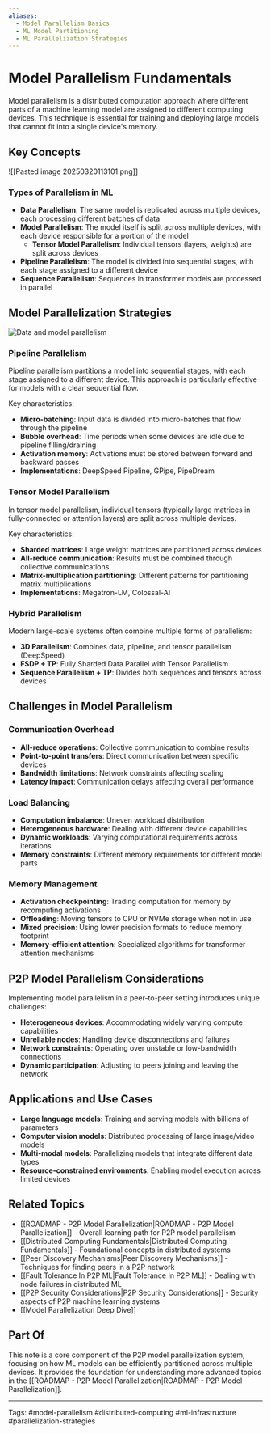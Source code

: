 ```yaml
---
aliases:
  - Model Parallelism Basics
  - ML Model Partitioning
  - ML Parallelization Strategies
---
```

# Model Parallelism Fundamentals

Model parallelism is a distributed computation approach where different parts of a machine learning model are assigned to different computing devices. This technique is essential for training and deploying large models that cannot fit into a single device's memory.

## Key Concepts
![[Pasted image 20250320113101.png]]
### Types of Parallelism in ML

- **Data Parallelism**: The same model is replicated across multiple devices, each processing different batches of data
- **Model Parallelism**: The model itself is split across multiple devices, with each device responsible for a portion of the model
	-  **Tensor Model Parallelism**: Individual tensors (layers, weights) are split across devices
- **Pipeline Parallelism**: The model is divided into sequential stages, with each stage assigned to a different device
- **Sequence Parallelism**: Sequences in transformer models are processed in parallel

## Model Parallelization Strategies

![Data and model parallelism](https://miro.medium.com/v2/resize:fit:1400/1*YUHn2RXQWgXl0cVIBRmfOA.jpeg)
### Pipeline Parallelism

Pipeline parallelism partitions a model into sequential stages, with each stage assigned to a different device. This approach is particularly effective for models with a clear sequential flow.

Key characteristics:
- **Micro-batching**: Input data is divided into micro-batches that flow through the pipeline
- **Bubble overhead**: Time periods when some devices are idle due to pipeline filling/draining
- **Activation memory**: Activations must be stored between forward and backward passes
- **Implementations**: DeepSpeed Pipeline, GPipe, PipeDream

### Tensor Model Parallelism

In tensor model parallelism, individual tensors (typically large matrices in fully-connected or attention layers) are split across multiple devices.

Key characteristics:
- **Sharded matrices**: Large weight matrices are partitioned across devices
- **All-reduce communication**: Results must be combined through collective communications
- **Matrix-multiplication partitioning**: Different patterns for partitioning matrix multiplications
- **Implementations**: Megatron-LM, Colossal-AI

### Hybrid Parallelism

Modern large-scale systems often combine multiple forms of parallelism:

- **3D Parallelism**: Combines data, pipeline, and tensor parallelism (DeepSpeed)
- **FSDP + TP**: Fully Sharded Data Parallel with Tensor Parallelism
- **Sequence Parallelism + TP**: Divides both sequences and tensors across devices

## Challenges in Model Parallelism

### Communication Overhead

- **All-reduce operations**: Collective communication to combine results
- **Point-to-point transfers**: Direct communication between specific devices
- **Bandwidth limitations**: Network constraints affecting scaling
- **Latency impact**: Communication delays affecting overall performance

### Load Balancing

- **Computation imbalance**: Uneven workload distribution
- **Heterogeneous hardware**: Dealing with different device capabilities
- **Dynamic workloads**: Varying computational requirements across iterations
- **Memory constraints**: Different memory requirements for different model parts

### Memory Management

- **Activation checkpointing**: Trading computation for memory by recomputing activations
- **Offloading**: Moving tensors to CPU or NVMe storage when not in use
- **Mixed precision**: Using lower precision formats to reduce memory footprint
- **Memory-efficient attention**: Specialized algorithms for transformer attention mechanisms

## P2P Model Parallelism Considerations

Implementing model parallelism in a peer-to-peer setting introduces unique challenges:

- **Heterogeneous devices**: Accommodating widely varying compute capabilities
- **Unreliable nodes**: Handling device disconnections and failures
- **Network constraints**: Operating over unstable or low-bandwidth connections
- **Dynamic participation**: Adjusting to peers joining and leaving the network

## Applications and Use Cases

- **Large language models**: Training and serving models with billions of parameters
- **Computer vision models**: Distributed processing of large image/video models
- **Multi-modal models**: Parallelizing models that integrate different data types
- **Resource-constrained environments**: Enabling model execution across limited devices

## Related Topics

- [[ROADMAP - P2P Model Parallelization|ROADMAP - P2P Model Parallelization]] - Overall learning path for P2P model parallelism
- [[Distributed Computing Fundamentals|Distributed Computing Fundamentals]] - Foundational concepts in distributed systems
- [[Peer Discovery Mechanisms|Peer Discovery Mechanisms]] - Techniques for finding peers in a P2P network
- [[Fault Tolerance In P2P ML|Fault Tolerance In P2P ML]] - Dealing with node failures in distributed ML
- [[P2P Security Considerations|P2P Security Considerations]] - Security aspects of P2P machine learning systems
- [[Model Parallelization Deep Dive]]

## Part Of

This note is a core component of the P2P model parallelization system, focusing on how ML models can be efficiently partitioned across multiple devices. It provides the foundation for understanding more advanced topics in the [[ROADMAP - P2P Model Parallelization|ROADMAP - P2P Model Parallelization]].

---
Tags: #model-parallelism #distributed-computing #ml-infrastructure #parallelization-strategies 